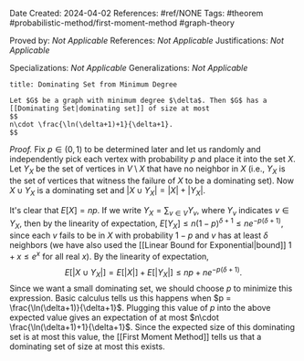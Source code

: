 Date Created: 2024-04-02
References: #ref/NONE
Tags: #theorem #probabilistic-method/first-moment-method #graph-theory 

Proved by: <i>Not Applicable</i>
References: <i>Not Applicable</i>
Justifications: <i>Not Applicable</i>

Specializations: <i>Not Applicable</i>
Generalizations: <i>Not Applicable</i>

```ad-theorem
title: Dominating Set from Minimum Degree

Let $G$ be a graph with minimum degree $\delta$. Then $G$ has a [[Dominating Set|dominating set]] of size at most
$$
n\cdot \frac{\ln(\delta+1)+1}{\delta+1}.
$$

```

<i>Proof.</i> Fix $p\in (0,1)$ to be determined later and let us randomly and independently pick each vertex with probability $p$ and place it into the set $X$. Let $Y_X$ be the set of vertices in $V\setminus X$ that have no neighbor in $X$ (i.e., $Y_X$ is the set of vertices that witness the failure of $X$ to be a dominating set). Now $X\cup Y_X$ is a dominating set and $|X\cup Y_X| = |X| + |Y_X|$.

It's clear that $E[X] = np$. If we write $Y_X = \sum_{v\in V}Y_v$, where $Y_v$ indicates $v\in Y_X$, then by the linearity of expectation, $E[Y_X] \leq n(1-p)^{\delta + 1} \leq ne^{-p(\delta+1)}$, since each $v$ fails to be in $X$ with probability $1-p$ and $v$ has at least $\delta$ neighbors (we have also used the [[Linear Bound for Exponential|bound]] $1+x\leq e^x$ for all real $x$). By the linearity of expectation,
$$
E[|X\cup Y_X|] = E[|X|] + E[|Y_X|] \leq np + ne^{-p(\delta+1)}.
$$
Since we want a small dominating set, we should choose $p$ to minimize this expression. Basic calculus tells us this happens when $p = \frac{\ln(\delta+1)}{\delta+1}$. Plugging this value of $p$ into the above expected value gives an expectation of at most $n\cdot \frac{\ln(\delta+1)+1}{\delta+1}$. Since the expected size of this dominating set is at most this value, the [[First Moment Method]] tells us that a dominating set of size at most this exists.
